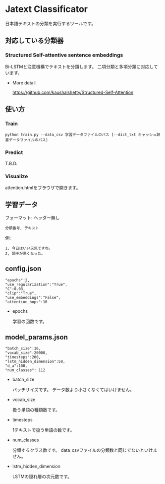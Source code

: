 # Jatext Classificator

日本語テキストの分類を実行するツールです。

## 対応している分類器

### Structured Self-attentive sentence embeddings

Bi-LSTMと注意機構でテキストを分類します。
二項分類と多項分類に対応しています。

* More detail

  https://github.com/kaushalshetty/Structured-Self-Attention

## 使い方

### Train

```
python train.py --data_csv 学習データファイルのパス [--dict_txt キャッシュ辞書データファイルのパス]
```

### Predict

T.B.D.

### Visualize

attention.htmlをブラウザで開きます。

## 学習データ

フォーマット: ヘッダー無し
```
分類番号, テキスト
```

例:
```
1, 今日はいい天気ですね。
2, 調子が悪くなった。
```

## config.json

	"epochs":2,
	"use_regularization":"True",
	"C":0.03,
	"clip":"True",
	"use_embeddings":"False",
	"attention_hops":10

* epochs

  学習の回数です。

## model_params.json

	"batch_size":16,
	"vocab_size":20000,
	"timesteps":200,
	"lstm_hidden_dimension":50,
	"d_a":100,
	"num_classes": 112

* batch_size

  バッチサイズです。
  データ数より小さくなくてはいけません。

* vocab_size

  扱う単語の種類数です。

* timesteps

  1テキストで扱う単語の数です。

* num_classes

  分類するクラス数です。
  data_csvファイルの分類数と同じでないといけません。

* lstm_hidden_dimension

  LSTMの隠れ層の次元数です。

